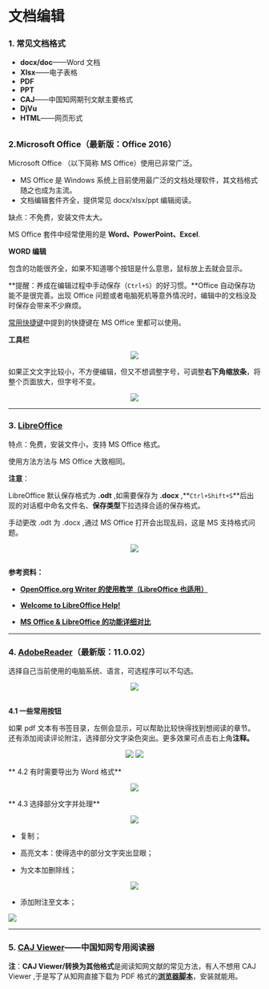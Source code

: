 # 文档编辑

### 1. 常见文档格式

* **docx/doc**——Word 文档
* **Xlsx**——电子表格
* **PDF**
* **PPT**
* **CAJ**——中国知网期刊文献主要格式
* **DjVu**
* **HTML**——网页形式

## 

### 2.Microsoft Office（最新版：Office 2016）

Microsoft Office （以下简称 MS Office）使用已非常广泛。

* MS Office 是 Windows 系统上目前使用最广泛的文档处理软件，其文档格式随之也成为主流。
* 文档编辑套件齐全，提供常见 docx/xlsx/ppt 编辑阅读。

缺点：不免费，安装文件太大。

MS Office 套件中经常使用的是 **Word、PowerPoint、Excel**.

**WORD 编辑**

包含的功能很齐全，如果不知道哪个按钮是什么意思，鼠标放上去就会显示。

**提醒：养成在编辑过程中手动保存（```Ctrl+S```）的好习惯。**Office 自动保存功能不是很完善。出现 Office 问题或者电脑死机等意外情况时，编辑中的文档没及时保存会带来不少麻烦。

[常用快捷键](https://cmmei.gitbooks.io/using-windows/content/tabs.html)中提到的快捷键在 MS Office 里都可以使用。

**工具栏**
<div style="text-align:center">
<img src="https://41.media.tumblr.com/bb65ac4a752140a4c037238305875834/tumblr_nw3e1xmeLv1uft3xho2_1280.png"/>
</div>

如果正文文字比较小，不方便编辑，但又不想调整字号，可调整**右下角缩放条**，将整个页面放大，但字号不变。
<div style="text-align:center">
<img src="https://41.media.tumblr.com/50fd90c484a7ec382ba2fbee68001d8d/tumblr_nw3e1xmeLv1uft3xho3_1280.png"/>
</div>

--- 

### 3. [LibreOffice](https://www.libreoffice.org/)

特点：免费，安装文件小，支持 MS Office 格式。

使用方法方法与 MS Office 大致相同。
<div style="text-align: center"?
<img src="https://40.media.tumblr.com/7fb12b42b5f833ba8692ff94018c7013/tumblr_nw3e1xmeLv1uft3xho1_1280.png"/>
</div>

**注意**：

LibreOffice 默认保存格式为 **.odt** ,如需要保存为 **.docx** ,**```Ctrl+Shift+S```**后出现的对话框中命名文件名、**保存类型**下拉选择合适的保存格式。

手动更改 .odt 为 .docx ,通过 MS Office 打开会出现乱码，这是 MS 支持格式问题。
<div style="text-align: center">
<img src="https://40.media.tumblr.com/777a0cbdde7b259c3aa639cf212a35f0/tumblr_nw3e1xmeLv1uft3xho4_540.png"/>
</div>

## 

**参考资料：**

* **[OpenOffice.org Writer 的使用教学（LibreOffice 也适用）](http://www.inote.tw/libreoffice-writer)**

* **[Welcome to LibreOffice Help!](https://help.libreoffice.org/Main_Page)** 

* **[MS Office & LibreOffice 的功能详细对比](https://wiki.documentfoundation.org/Feature_Comparison:_LibreOffice_-_Microsoft_Office)**

--- 

 ### 4. [AdobeReader](https://get.adobe.com/reader/  )（最新版：11.0.02）
 
 选择自己当前使用的电脑系统、语言，可选程序可以不勾选。
 <div style="text-align:center">
 <img src="https://41.media.tumblr.com/b615859d1ec278ff772735ac421d0f64/tumblr_nw3e1xmeLv1uft3xho5_1280.png"/>
 </div>
 
 ## 
 
 **4.1 一些常用按钮**

如果 pdf 文本有书签目录，左侧会显示，可以帮助比较快得找到想阅读的章节。
还有添加阅读评论附注，选择部分文字染色突出。更多效果可点击右上角**注释。**
<div style="text-align:center">
<img src="https://40.media.tumblr.com/deb1a8533d6f4350e440d3754a7c30d5/tumblr_nw3e1xmeLv1uft3xho7_1280.png"/>
<img src="https://40.media.tumblr.com/1dbd983d0d1153259bf9a10ef1c3ec41/tumblr_nw3e1xmeLv1uft3xho10_250.png"/>
</div>

** 4.2 有时需要导出为 Word 格式**
<div style="text-align:center">
<img src="https://41.media.tumblr.com/137de9c1a35fd405ed918fd68d2e8107/tumblr_nw3e1xmeLv1uft3xho8_1280.png"/>
</div>

** 4.3 选择部分文字并处理**
<div style="text-align:center">
<img src="https://40.media.tumblr.com/b9f11cf79d8009819318217f4e880f14/tumblr_nw3e1xmeLv1uft3xho9_1280.png"/>
</div>

* 复制；

* 高亮文本：使得选中的部分文字突出显眼；

* 为文本加删除线；
<div style="text-align:center">
<img src="https://40.media.tumblr.com/982cbe451814a2d3b8ff4e460f1e029c/tumblr_nw3glkutPN1uft3xho1_1280.png"/>
</div>

* 添加附注至文本；
<div style="text-align">
<img src="https://41.media.tumblr.com/f2521124ce3183a65c533e71b82629fb/tumblr_nw3glkutPN1uft3xho2_1280.png"/>
</div>

--- 

### 5. [CAJ Viewer](http://cajviewer.cnki.net/ )——中国知网专用阅读器
**注**：**CAJ Viewer/转换为其他格式**是阅读知网文献的常见方法，有人不想用 CAJ Viewer ,于是写了从知网直接下载为 PDF 格式的[**浏览器脚本**](http://blog.yuelong.info/post/cnki-pdf-js.html)，安装就能用。
 